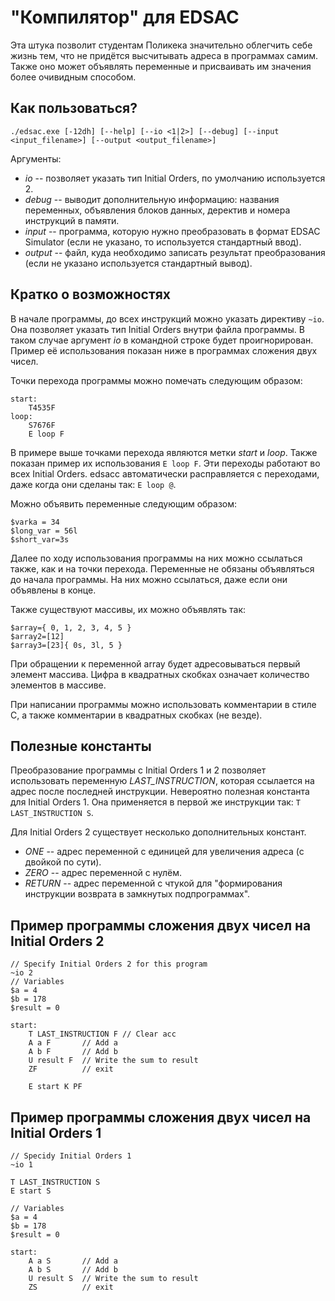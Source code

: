 "Компилятор" для EDSAC
============================

Эта штука позволит студентам Поликека значительно облегчить себе жизнь
тем, что не придётся высчитывать адреса в программах самим.
Также оно может объявлять переменные и присваивать им значения
более очивидным способом.

Как пользоваться?
----------------------------

    ./edsac.exe [-12dh] [--help] [--io <1|2>] [--debug] [--input <input_filename>] [--output <output_filename>]

Аргументы:
- *io* -- позволяет указать тип Initial Orders, по умолчанию используется 2.
- *debug* -- выводит дополнительную информацию: названия переменных, объявления блоков данных, деректив и номера инструкций в памяти.
- *input* -- программа, которую нужно преобразовать в формат EDSAC Simulator (если не указано, то используется стандартный ввод).
- *output* -- файл, куда необходимо записать результат преобразования (если не указано используется стандартный вывод).

Кратко о возможностях
----------------------------

В начале программы, до всех инструкций можно указать директиву `~io`. Она позволяет указать тип Initial Orders внутри файла
программы. В таком случае аргумент *io* в командной строке будет проигнорирован. Пример её использования показан ниже в
программах сложения двух чисел.

Точки перехода программы можно помечать следующим образом:
```
start:
    T4535F
loop:
    S7676F
    E loop F
```
В примере выше точками перехода являются метки *start* и *loop*. Также показан пример их использования `E loop F`.
Эти переходы работают во всех Initial Orders. edsacc автоматически расправляется с переходами, даже когда они сделаны так: `E loop @`.

Можно объявить переменные следующим образом:
```
$varka = 34
$long_var = 56l
$short_var=3s
```
Далее по ходу использования программы на них можно ссылаться также, как и на точки перехода.
Переменные не обязаны объявляться до начала программы. На них можно ссылаться, даже если они объявлены в конце.

Также существуют массивы, их можно объявлять так:
```
$array={ 0, 1, 2, 3, 4, 5 }
$array2=[12]
$array3=[23]{ 0s, 3l, 5 }
```

При обращении к переменной array будет адресовываться первый элемент массива.
Цифра в квадратных скобках означает количество элементов в массиве.

При написании программы можно использовать комментарии в стиле C, а также комментарии в квадратных скобках (не везде).

Полезные константы
----------------------

Преобразование программы с Initial Orders 1 и 2 позволяет использовать переменную *LAST_INSTRUCTION*,
которая ссылается на адрес после последней инструкции. Невероятно полезная константа для Initial Orders 1.
Она применяется в первой же инструкции так: `T LAST_INSTRUCTION S`.

Для Initial Orders 2 существует несколько дополнительных констант.
- *ONE* -- адрес переменной с единицей для увеличения адреса (с двойкой по сути).
- *ZERO* -- адрес переменной с нулём.
- *RETURN* -- адрес переменной с чтукой для "формирования инструкции возврата в замкнутых подпрограммах".

Пример программы сложения двух чисел на Initial Orders 2
-------------------------------------------------------------

```
// Specify Initial Orders 2 for this program
~io 2
// Variables
$a = 4
$b = 178
$result = 0

start:
    T LAST_INSTRUCTION F // Clear acc
    A a F       // Add a
    A b F       // Add b
    U result F  // Write the sum to result
    ZF          // exit

    E start K PF
```

Пример программы сложения двух чисел на Initial Orders 1
-------------------------------------------------------------

```
// Specidy Initial Orders 1
~io 1

T LAST_INSTRUCTION S
E start S

// Variables
$a = 4
$b = 178
$result = 0

start:
    A a S       // Add a
    A b S       // Add b
    U result S  // Write the sum to result
    ZS          // exit
```
